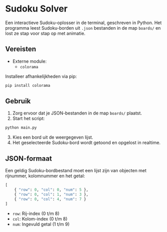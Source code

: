 # Sudoku Solver

Een interactieve Sudoku-oplosser in de terminal, geschreven in Python.
Het programma leest Sudoku-borden uit `.json` bestanden in de map `boards/` en lost ze stap voor stap op met animatie.

## Vereisten

- Externe module:
  - `colorama`

Installeer afhankelijkheden via pip:

```bash
pip install colorama
```

## Gebruik

1. Zorg ervoor dat je JSON-bestanden in de map `boards/` plaatst.
2. Start het script:
```bash
python main.py
```
3. Kies een bord uit de weergegeven lijst.
4. Het geselecteerde Sudoku-bord wordt getoond en opgelost in realtime.


## JSON-formaat

Een geldig Sudoku-bordbestand moet een lijst zijn van objecten met rijnummer, kolomnummer en het getal:

```python
[
    { "row": 0, "col": 0, "num": 5 },
    { "row": 0, "col": 1, "num": 3 },
    { "row": 0, "col": 4, "num": 7 }
]
```

- `row`: Rij-index (0 t/m 8)
- `col`: Kolom-index (0 t/m 8)
- `num`: Ingevuld getal (1 t/m 9)
